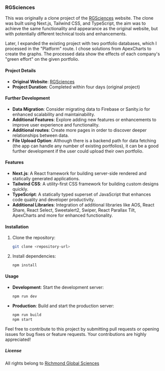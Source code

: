 ### RGSciences

This was originally a clone project of the [RGSciences](https://esg.rgsciences.com/) website. The clone was built using Next.js, Tailwind CSS, and TypeScript, the aim was to achieve the same functionality and appearance as the original website, but with potentially different technical tools and enhancements.

Later, I expanded the existing project with two portfolio databases, which I processed in the "Platform" route. I chose solutions from ApexCharts to create the graphs. The processed data show the effects of each company's "green effort" on the given portfolio.

#### Project Details

- **Original Website**: [RGSciences](https://esg.rgsciences.com/)
- **Project Duration**: Completed within four days (original project)

#### Further Development

- **Data Migration**: Consider migrating data to Firebase or Sanity.io for enhanced scalability and maintainability.
- **Additional Features**: Explore adding new features or enhancements to improve user experience and functionality.
- **Additional routes**: Create more pages in order to discover deeper relationships between data.
- **File Upload Option**: Although there is a backend path for data fetching (the app can handle any number of existing portfolios), it can be a good further development if the user could upload their own portfolio.

#### Features

- **Next.js**: A React framework for building server-side rendered and statically generated applications.
- **Tailwind CSS**: A utility-first CSS framework for building custom designs quickly.
- **TypeScript**: A statically typed superset of JavaScript that enhances code quality and developer productivity.
- **Additional Libraries**: Integration of additional libraries like AOS, React Share, React Select, Sweetalert2, Swiper, React Parallax Tilt, ApexCharts and more for enhanced functionality.

#### Installation

1. Clone the repository:

   ```bash
   git clone <repository-url>
   ```

2. Install dependencies:

   ```bash
   npm install
   ```

#### Usage

- **Development**: Start the development server:

  ```bash
  npm run dev
  ```

- **Production**: Build and start the production server:

  ```bash
  npm run build
  npm start
  ```

Feel free to contribute to this project by submitting pull requests or opening issues for bug fixes or feature requests. Your contributions are highly appreciated!

##### License

All rights belong to [Richmond Global Sciences](https://esg.rgsciences.com/)
